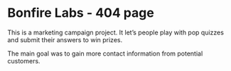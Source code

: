 Bonfire Labs - 404 page
===================

This is a marketing campaign project. It let’s people play with pop quizzes and submit their answers to win prizes. 

The main goal was to gain more contact information from potential customers. 